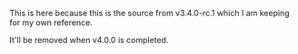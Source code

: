 This is here because this is the source from v3.4.0-rc.1 which I am keeping for my own reference.

It'll be removed when v4.0.0 is completed.